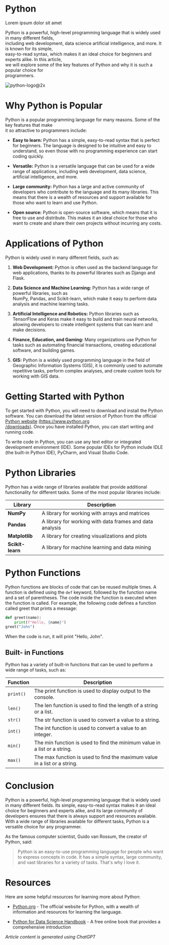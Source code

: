 # Python 

Lorem ipsum dolor sit amet

Python is a powerful, high-level programming language that is widely used in many different fields,  
including web development, data science artificial intelligence, and more. It is known for its simple,  
easy-to-read syntax, which makes it an ideal choice for beginners and experts alike. In this article,  
we will explore some of the key features of Python and why it is such a popular choice for  
programmers.

![python-logo@2x](https://www.python.org/static/img/python-logo@2x.png)

# Why Python is Popular

Python is a popular programming language for many reasons. Some of the key features that make  
it so attractive to programmers include:

- **Easy to learn:** Python has a simple, easy-to-read syntax that is perfect for beginners. The
language is designed to be intuitive and easy to understand, so even those with no
programming experience can start coding quickly.

- **Versatile:** Python is a versatile language that can be used for a wide range of applications,
including web development, data science, artificial intelligence, and more.

- **Large community:** Python has a large and active community of developers who contribute to
the language and its many libraries. This means that there is a wealth of resources and support
available for those who want to learn and use Python.

- **Open source:** Python is open-source software, which means that it is free to use and
distribute. This makes it an ideal choice for those who want to create and share their own
projects without incurring any costs.

# Applications of Python

Python is widely used in many different fields, such as:

1. **Web Development:** Python is often used as the backend language for web applications,
thanks to its powerful libraries such as Django and Flask.

2. **Data Science and Machine Learning:** Python has a wide range of powerful libraries, such as  
NumPy, Pandas, and Scikit-learn, which make it easy to perform data analysis and machine
learning tasks.

3. **Artificial Intelligence and Robotics:** Python libraries such as TensorFlow and Keras make it
easy to build and train neural networks, allowing developers to create intelligent systems that
can learn and make decisions.

4. **Finance, Education, and Gaming:** Many organizations use Python for tasks such as
automating financial transactions, creating educational software, and building games.

5. **GIS:** Python is a widely used programming language in the field of Geographic Information
Systems (GIS), it is commonly used to automate repetitive tasks, perform complex analyses,
and create custom tools for working with GIS data.

# Getting Started with Python

To get started with Python, you will need to download and install the Python software. You can
download the latest version of Python from the official [Python website](https://www.python.org/downloads) [(https://www.python.org  
/downloads)](https://www.python.org/downloads). Once you have installed Python, you can start writing and running code.

To write code in Python, you can use any text editor or integrated development environment (IDE).
Some popular IDEs for Python include IDLE (the built-in Python IDE), PyCharm, and Visual Studio
Code.

# Python Libraries

Python has a wide range of libraries available that provide additional functionality for different
tasks. Some of the most popular libraries include:

| Library | Description |
| ------- | ----------- |
| **NumPy** | A library for working with arrays and matrices |
| **Pandas** | A library for working with data frames and data analysis |
| **Matplotlib** | A library for creating visualizations and plots |
| **Scikit-learn** | A library for machine learning and data mining |

# Python Functions

Python functions are blocks of code that can be reused multiple times. A function is defined using
the `def` keyword, followed by the function name and a set of parentheses. The code inside the
function is executed when the function is called.
For example, the following code defines a function called greet that prints a message:

```python
def greet(name):
    print(f"Hello, {name}")
greet("John")
```
When the code is run, it will print "Hello, John".

## Built- in Functions
Python has a variety of built-in functions that can be used to perform a wide range of tasks, such
as:

| Function | Description |
| -------- | ----------- |
| `print()` | The print function is used to display output to the console. |
| `len()` | The len function is used to find the length of a string or a list. |
|`str()` | The str function is used to convert a value to a string. |
| `int()` | The int function is used to convert a value to an integer. |
| `min()` | The min function is used to find the minimum value in a list or a string. |
| `max()` | The max function is used to find the maximum value in a list or a string. |

# Conclusion

Python is a powerful, high-level programming language that is widely used in many different fields.
Its simple, easy-to-read syntax makes it an ideal choice for beginners and experts alike, and its
large community of developers ensures that there is always support and resources available. With
a wide range of libraries available for different tasks, Python is a versatile choice for any
programmer.

As the famous computer scientist, Guido van Rossum, the creator of Python, said:

> Python is an easy-to-use programming language for people who want to express concepts in
code. It has a simple syntax, large community, and vast libraries for a variety of tasks. That's
why I love it.


# Resources

Here are some helpful resources for learning more about Python:
- [Python.org](https://www.python.org) - The official website for Python, with a wealth of information and resources for
learning the language.

- [Python for Data Science Handbook](https://jakevdp.github.io/PythonDataScienceHandbook) - A free online book that provides a comprehensive
introduction


*Article content is generated using ChatGPT*

[def]: https://www.python.org/static/img/python-logo@2x.png
